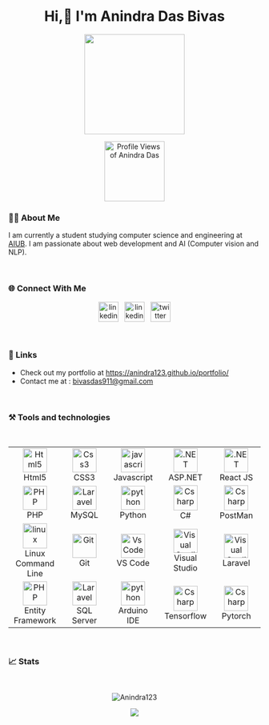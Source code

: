 <h1 align="center">Hi,👋 I'm Anindra Das Bivas </h1>
<p align="center"><img src="https://media0.giphy.com/media/qoJ9sZu2Xui9a/giphy.gif?cid=790b7611e22f6254c02681c2979b70854fd28dacb176001c&rid=giphy.gif&ct=g" height="200" width="200"/></p>
<p align="center">
    <img src="https://komarev.com/ghpvc/?username=Anindra123" width="120" alt="Profile Views of Anindra Das">
</p>


### 🧑‍💻 About Me
<p>
I am currently a student studying computer science and engineering at <a href="https://www.aiub.edu/">AIUB</a>. I am passionate about web development and AI  (Computer vision and NLP).
</p>
<br>

### 🌐 Connect With Me

<p align="center">
<a href="https://www.facebook.com/profile.php?id=100086548803077" target="_blank"><img src="https://www.vectorlogo.zone/logos/facebook/facebook-icon.svg" alt="linkedin" width="40" height="40"/></a>
&nbsp;
<a href="https://www.linkedin.com/in/anindra-das-bivas-4aa0b523a" target="_blank"><img src="https://www.vectorlogo.zone/logos/linkedin/linkedin-icon.svg" alt="linkedin" width="40" height="40"/></a>
&nbsp;
<a href="https://twitter.com/bivasDas93" target="_blank"><img src="https://www.vectorlogo.zone/logos/twitter/twitter-icon.svg" alt="twitter" width="40" height="40"/></a>
</p>
<br>

### 🔗 Links   
<ul>
<li>
    Check out my portfolio at <a href="https://anindra123.github.io/portfolio/">https://anindra123.github.io/portfolio/</a>
</li>
<li>
    Contact me at : <a href="">bivasdas911@gmail.com</a>
</li>
</ul>
<br>

### ⚒️ Tools and technologies
<br>
<table align="center">
  <tr>
      <td align="center" width="96">
      <a href="#html5">
        <img src="https://seeklogo.com/images/H/html5-without-wordmark-color-logo-14D252D878-seeklogo.com.png" width="48" height="48" alt="Html5" />
      </a>
      <br>Html5
    </td>   
    <td align="center" width="96">
      <a href="#css3">
        <img src="https://upload.wikimedia.org/wikipedia/commons/thumb/6/62/CSS3_logo.svg/48px-CSS3_logo.svg.png" width="48" height="48" alt="Css3" />
      </a>
      <br>CSS3
    </td>
    <td align="center" width="96">
      <a href="#js">
        <img src="https://upload.wikimedia.org/wikipedia/commons/thumb/9/99/Unofficial_JavaScript_logo_2.svg/1024px-Unofficial_JavaScript_logo_2.svg.png" width="48" height="48" alt="javascript" />
      </a>
      <br>Javascript   
    </td>
    <td align="center" width="96">
        <a href="#.net">
            <img src="https://seeklogo.com/images/M/microsoft-net-framework-logo-B9BA1A3DA1-seeklogo.com.png" width="48" height="48" alt=".NET"/>
        </a>
        <br>ASP.NET
    </td>
    <td align="center" width="96">
        <a href="#.net">
            <img src="https://seeklogo.com/images/R/react-logo-7B3CE81517-seeklogo.com.png" width="48" height="48" alt=".NET"/>
        </a>
        <br>React JS
    </td>
  </tr>

  <tr>
    <td align="center" width="96">
      <a href="#nuxtjs" >
        <img src="https://i.ibb.co/LzmYpDX/146-1466902-php-logo-png-transparent-php-logo-png-png-removebg-preview.png" width="48" height="48" alt="PHP" />
      </a>
      <br>PHP
    </td>
    <td align="center" width="96">
      <a href="#laravel">
        <img src="https://www.logo.wine/a/logo/MySQL/MySQL-Logo.wine.svg" width="48" height="48" alt="Laravel" />
      </a>
      <br>MySQL
    </td>
    <td align="center" width="96">
        <a href="#python">
            <img src="https://upload.wikimedia.org/wikipedia/commons/c/c3/Python-logo-notext.svg" width="48" height="48" alt="python" />
        </a>
        <br>Python
    </td>
    <td align="center" width="96">
        <a href="#CSharp">
            <img src="https://seeklogo.com/images/C/c-sharp-c-logo-02F17714BA-seeklogo.com.png" width="48" height="50" alt="Csharp"/>
        </a>
        <br>C#
    </td>
    <td align="center" width="96">
        <a href="#CSharp">
            <img src="https://seeklogo.com/images/P/postman-logo-0087CA0D15-seeklogo.com.png" width="48" height="50" alt="Csharp"/>
        </a>
        <br> PostMan
    </td>
  </tr>
   <tr>
      <td align="center" width="96">
      <a href="#linux" >
        <img src="https://seeklogo.com/images/L/Linux_Tux-logo-DA252F3C21-seeklogo.com.png" width="48" height="50" alt="linux" />
      </a>
      <br>Linux Command Line
    </td>
    <td align="center" width="96">
      <a href="#git" >
        <img src="https://upload.wikimedia.org/wikipedia/commons/thumb/3/3f/Git_icon.svg/1200px-Git_icon.svg.png" width="48" height="48" alt="Git" />
      </a>
      <br>Git
    </td>
    <td align="center"  width="96">
      <a href="#vscode">
        <img src="https://upload.wikimedia.org/wikipedia/commons/9/9a/Visual_Studio_Code_1.35_icon.svg" width="48" height="48" alt="Vs Code" />
      </a>
      <br>VS Code
    </td>
      <td align="center" width="96">
      <a href="#vs" >
        <img src="https://seeklogo.com/images/M/microsoft-visual-studio-logo-9E65CA55F8-seeklogo.com.png" width="48" height="48" alt="Visual Studio" />
      </a>
      <br>Visual Studio
    </td>
      <td align="center" width="96">
      <a href="#vs" >
        <img src="https://seeklogo.com/images/L/laravel-logo-41EC1D4C3F-seeklogo.com.png" width="48" height="48" alt="Visual Studio" />
      </a>
      <br> Laravel
    </td>
  </tr>
  <tr>
    <td align="center" width="96">
      <a href="#nuxtjs" >
        <img src="https://codeopinion.com/wp-content/uploads/2017/10/Bitmap-MEDIUM_Entity-Framework-Core-Logo_2colors_Square_Boxed_RGB.png" width="48" height="48" alt="PHP" />
      </a>
      <br>Entity Framework
    </td>
    <td align="center" width="96">
      <a href="#laravel">
        <img src="https://seeklogo.com/images/A/azure-sql-database-logo-D7A32C9CD9-seeklogo.com.png" width="48" height="48" alt="Laravel" />
      </a>
      <br>SQL Server
    </td>
    <td align="center" width="96">
        <a href="#python">
            <img src="https://upload.wikimedia.org/wikipedia/commons/thumb/8/87/Arduino_Logo.svg/720px-Arduino_Logo.svg.png" width="48" height="48" alt="python" />
        </a>
        <br>Arduino IDE
    </td>
    <td align="center" width="96">
        <a href="#CSharp">
            <img src="https://upload.wikimedia.org/wikipedia/commons/thumb/2/2d/Tensorflow_logo.svg/1200px-Tensorflow_logo.svg.png" width="48" height="50" alt="Csharp"/>
        </a>
        <br>Tensorflow
    </td>
    <td align="center" width="96">
        <a href="#CSharp">
            <img src="https://pytorch.org/assets/images/pytorch-logo.png" width="48" height="50" alt="Csharp"/>
        </a>
        <br>Pytorch 
    </td>
  </tr>
</table>
<br>

### 📈 Stats
<br>
<p align="center"><img src="https://github-readme-stats.vercel.app/api?username=Anindra123&show_icons=true&locale=en&theme=dracula" alt="Anindra123"/></p>

<p align="center"><img src="https://github-readme-stats.vercel.app/api/top-langs/?username=Anindra123&layout=compact&theme=dracula"/></p>